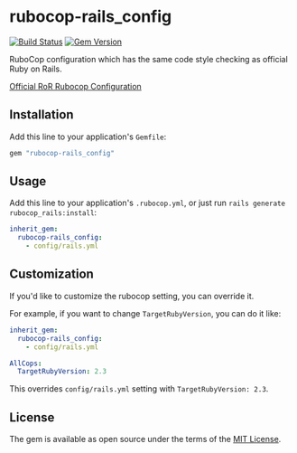# rubocop-rails_config

[![Build Status](https://travis-ci.com/toshimaru/rubocop-rails_config.svg?branch=master)](https://travis-ci.com/toshimaru/rubocop-rails_config)
[![Gem Version](https://badge.fury.io/rb/rubocop-rails_config.svg)](https://badge.fury.io/rb/rubocop-rails_config)

RuboCop configuration which has the same code style checking as official Ruby on Rails.

[Official RoR Rubocop Configuration](https://github.com/rails/rails/blob/master/.rubocop.yml)

## Installation

Add this line to your application's `Gemfile`:

```ruby
gem "rubocop-rails_config"
```

## Usage

Add this line to your application's `.rubocop.yml`, or just run `rails generate rubocop_rails:install`:

```yml
inherit_gem:
  rubocop-rails_config:
    - config/rails.yml
```

## Customization

If you'd like to customize the rubocop setting, you can override it.

For example, if you want to change `TargetRubyVersion`, you can do it like:

```yml
inherit_gem:
  rubocop-rails_config:
    - config/rails.yml

AllCops:
  TargetRubyVersion: 2.3
```

This overrides `config/rails.yml` setting with `TargetRubyVersion: 2.3`.

## License

The gem is available as open source under the terms of the [MIT License](http://opensource.org/licenses/MIT).
